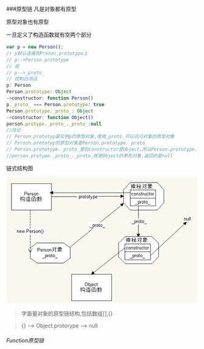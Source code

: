 ###原型链
凡是对象都有原型

原型对象也有原型

一旦定义了构造函数就有空两个部分
```javascript
var p = new Person();
// p默认连接到Preson.prototype上
// p-->Person.prototype
// 或
// p-->_proto_
// 控制台测试
p: Person
Person.prototype: Object
->constructor: function Person()
p._proto_ === Person.prototype: true
Person.prototype._proto_: Object
->constructor: function Object()
person.protype._proto_._proto_:null
//结论
// Person.prototyp是实例p的原型对象,使用_proto_可以访问对象的原型对象
// Person.prototyp的原型对象是Person.prototype._proto_
// Person.prototype._proto_里的constructor是Object,所以Person.prototype._proto_是Object的prototype
//person.protype._proto_._proto_就是Object的原型对象,返回的是null
```
链式结构图

![](/assets/链式结构.png)

>字面量对象的原型链结构,包括数组[],{}

>{} --> Object.protorype --> null

###### Function原型链
